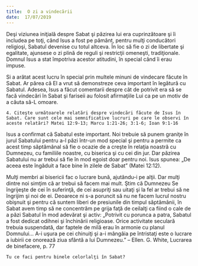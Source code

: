 ```yaml
---
title:  O zi a vindecării
date:  17/07/2019
---
```


Deşi viziunea iniţială despre Sabat şi păzirea lui era cuprinzătoare şi îi includea pe toţi, când Isus a fost pe pământ, pentru mulţi conducători religioşi, Sabatul devenise cu totul altceva. În loc să fie o zi de libertate şi egalitate, ajunsese o zi plină de reguli şi restricţii omeneşti, tradiţionale. Domnul Isus a stat împotriva acestor atitudini, în special când îi erau impuse.

Si a arătat acest lucru în special prin multele minuni de vindecare făcute în Sabat. Ar părea că El a vrut să demonstreze ceva important în legătură cu Sabatul. Adesea, Isus a făcut comentarii despre cât de potrivit era să se facă vindecări în Sabat şi fariseii au folosit afirmaţiile Lui ca pe un motiv de a căuta să-L omoare.

`4. Citeşte următoarele relatări despre vindecări făcute de Isus în Sabat. Care sunt cele mai semnificative lucruri pe care le observi în aceste relatări? Matei 12:9-13; Marcu 1:21-26; 3:1-6; Ioan 9:1-16`

Isus a confirmat că Sabatul este important. Noi trebuie să punem graniţe în jurul Sabatului pentru a-l păzi într-un mod special şi pentru a permite ca acest timp săptămânal să fie o ocazie de a creşte în relaţia noastră cu Dumnezeu, cu familiile noastre, cu biserica şi cu cei din jur. Dar păzirea Sabatului nu ar trebui să fie în mod egoist doar pentru noi. Isus spunea: „De aceea este îngăduit a face bine în zilele de Sabat” (Matei 12:12).

Mulţi membri ai bisericii fac o lucrare bună, ajutându-i pe alţii. Dar mulţi dintre noi simţim că ar trebui să facem mai mult. Ştim că Dumnezeu Se îngrijeşte de cei în suferinţă, de cei asupriţi sau uitaţi şi la fel ar trebui să ne îngrijim şi noi de ei. Deoarece ni s-a poruncit să nu ne facem lucrul nostru obişnuit şi pentru că suntem liberi de presiunile din timpul săptămânii, în Sabat avem timp să ne concentrăm pe grija faţă de ceilalţi ca fiind o cale de a păzi Sabatul în mod adevărat şi activ: „Potrivit cu porunca a patra, Sabatul a fost dedicat odihnei şi închinării religioase. Orice activitate seculară trebuia suspendată, dar faptele de milă erau în armonie cu planul Domnului… A-i uşura pe cei chinuiţi şi a-i mângâia pe întristaţi este o lucrare a iubirii ce onorează ziua sfântă a lui Dumnezeu.” – Ellen. G. White, Lucrarea de binefacere, p. 77

`Tu ce faci pentru binele celorlalţi în Sabat?`